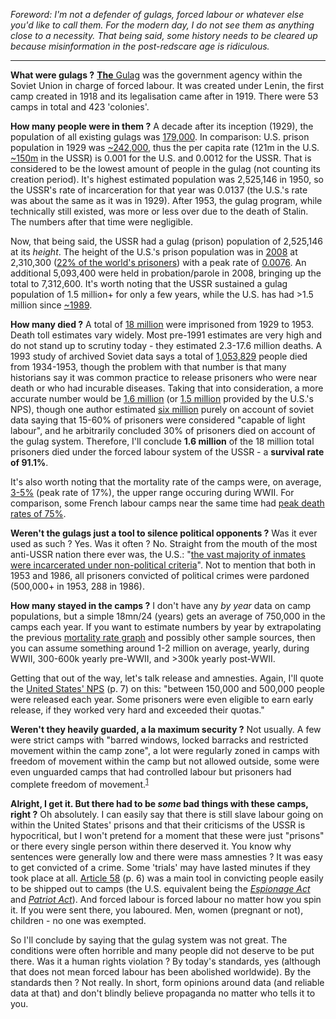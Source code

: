 *Foreword: I'm not a defender of gulags, forced labour or whatever else you'd like to call them. For the modern day, I do not see them as anything close to a necessity. That being said, some history needs to be cleared up because misinformation in the post-redscare age is ridiculous.*

---

**What were gulags ?** [**The** Gulag](https://en.wikipedia.org/wiki/Gulag) was the government agency within the Soviet Union in charge of forced labour. It was created under Lenin, the first camp created in 1918 and its legalisation came after in 1919. There were 53 camps in total and 423 'colonies'.

**How many people were in them ?** A decade after its inception (1929), the population of all existing gulags was [179,000](https://www.nps.gov/malu/learn/news/upload/gulag_fact_sheet.pdf). In comparison: U.S. prison population in 1929 was [~242,000](https://commons.wikimedia.org/wiki/File:U.S._incarceration_rates_1925_onwards.png), thus the per capita rate (121m in the U.S. [~150m](https://en.wikipedia.org/wiki/Demographics_of_the_Soviet_Union#Population_2) in the USSR) is 0.001 for the U.S. and 0.0012 for the USSR. That is considered to be the lowest amount of people in the gulag (not counting its creation period). It's highest estimated population was 2,525,146 in 1950, so the USSR's rate of incarceration for that year was 0.0137 (the U.S.'s rate was about the same as it was in 1929). After 1953, the gulag program, while technically still existed, was more or less over due to the death of Stalin. The numbers after that time were negligible.

Now, that being said, the USSR had a gulag (prison) population of 2,525,146 at its *height*. The height of the U.S.'s prison population was in [2008](https://www.bjs.gov/content/pub/pdf/cpus16.pdf) at 2,310,300 ([22% of the world's prisoners](https://en.wikipedia.org/wiki/United_States_incarceration_rate)) with a peak rate of [0.0076](https://en.wikipedia.org/wiki/Incarceration_in_the_United_States#/media/File:U.S._incarceration_rates_1925_onwards.png). An additional 5,093,400 were held in probation/parole in 2008, bringing up the total to 7,312,600. It's worth noting that the USSR sustained a gulag population of 1.5 million+ for only a few years, while the U.S. has had >1.5 million since [~1989](https://en.wikipedia.org/wiki/Incarceration_in_the_United_States).

**How many died ?** A total of [18 million](https://www.nps.gov/malu/learn/news/upload/gulag_fact_sheet.pdf) were imprisoned from 1929 to 1953. Death toll estimates vary widely. Most pre-1991 estimates are very high and do not stand up to scrutiny today - they estimated 2.3-17.6 million deaths. A 1993 study of archived Soviet data says a total of [1,053,829](http://sovietinfo.tripod.com/GTY-Penal_System.pdf) people died from 1934-1953, though the problem with that number is that many historians say it was common practice to release prisoners who were near death or who had incurable diseases. Taking that into consideration, a more accurate number would be [1.6 million](https://en.wikipedia.org/wiki/Gulag#cite_note-Rosefielde7677-83) (or [1.5 million](https://www.nps.gov/malu/learn/news/upload/gulag_fact_sheet.pdf) provided by the U.S.'s NPS), though one author estimated [six million](https://books.google.com/books/about/Illness_and_Inhumanity_in_Stalin_s_Gulag.html?id=KSSMDgAAQBAJ) purely on account of soviet data saying that 15-60% of prisoners were considered "capable of light labour", and he arbitrarily concluded 30% of prisoners died on account of the gulag system. Therefore, I'll conclude **1.6 million** of the 18 million total prisoners died under the forced labour system of the USSR - a **survival rate of 91.1%**.

It's also worth noting that the mortality rate of the camps were, on average, [3-5%](https://commons.wikimedia.org/wiki/File:Gulag_mortality_rate_1934_1953.PNG) (peak rate of 17%), the upper range occuring during WWII. For comparison, some French labour camps near the same time had [peak death rates of 75%](https://en.wikipedia.org/wiki/Devil%27s_Island).

**Weren't the gulags just a tool to silence political opponents ?** Was it ever used as such ? Yes. Was it often ? No. Straight from the mouth of the most anti-USSR nation there ever was, the U.S.: "[the vast majority of inmates were incarcerated under non-political criteria](https://www.nps.gov/malu/learn/news/upload/gulag_fact_sheet.pdf)". Not to mention that both in 1953 and 1986, all prisoners convicted of political crimes were pardoned (500,000+ in 1953, 288 in 1986).

**How many stayed in the camps ?** I don't have any *by year* data on camp populations, but a simple 18mn/24 (years) gets an average of 750,000 in the camps each year. If you want to estimate numbers by year by extrapolating the previous [mortality rate graph](https://commons.wikimedia.org/wiki/File:Gulag_mortality_rate_1934_1953.PNG) and possibly other sample sources, then you can assume something around 1-2 million on average, yearly, during WWII, 300-600k yearly pre-WWII, and >300k yearly post-WWII.

Getting that out of the way, let's talk release and amnesties. Again, I'll quote the [United States' NPS](http://gulaghistory.org/nps/downloads/gulag-curriculum.pdf) (p. 7) on this: "between 150,000 and 500,000 people were released each year. Some prisoners were even eligible to earn early release, if they worked very hard and exceeded their quotas."

**Weren't they heavily guarded, a la maximum security ?** Not usually. A few were strict camps with "barred windows, locked barracks and restricted movement within the camp zone", a lot were regularly zoned in camps with freedom of movement within the camp but not allowed outside, some were even unguarded camps that had controlled labour but prisoners had complete freedom of movement.<sup>[1](http://gulaghistory.org/nps/downloads/gulag-curriculum.pdf)</sup>

**Alright, I get it. But there had to be *some* bad things with these camps, right ?** Oh absolutely. I can easily say that there is still slave labour going on within the United States' prisons and that their criticisms of the USSR is hypocritical, but I won't pretend for a moment that these were just "prisons" or there every single person within there deserved it. You know why sentences were generally low and there were mass amnesties ? It was easy to get convicted of a crime. Some 'trials' may have lasted minutes if they took place at all. [Article 58](http://gulaghistory.org/nps/downloads/gulag-curriculum.pdf) (p. 6) was a main tool in convicting people easily to be shipped out to camps (the U.S. equivalent being the [*Espionage Act*](https://en.wikipedia.org/wiki/Espionage_Act_of_1917) and [*Patriot Act*](https://en.wikipedia.org/wiki/Patriot_Act)). And forced labour is forced labour no matter how you spin it. If you were sent there, you laboured. Men, women (pregnant or not), children - no one was exempted.

So I'll conclude by saying that the gulag system was not great. The conditions were often horrible and many people did not deserve to be put there. Was it a human rights violation ? By today's standards, yes (although that does not mean forced labour has been abolished worldwide). By the standards then ? Not really. In short, form opinions around data (and reliable data at that) and don't blindly believe propaganda no matter who tells it to you.
